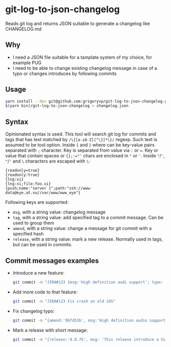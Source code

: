 # git-log-to-json-changelog
Reads git log and returns JSON suitable to generate a changelog like CHANGELOG.md

## Why

* I need a JSON file suitable for a tamplate system of my choice, for example PUG
* I need to be able to change existing changelog message in case of a typo or changes introduces by following commits

## Usage

```sh
yarn install --dev git@github.com:grigoryvp/git-log-to-json-changelog.git
$(yarn bin)/git-log-to-json-changelog > changelog.json
```

## Syntax

Opinionated syntax is used. This tool will search git log for commits and tags that has text matched by `/\{[a-zA-Z][^\}]*\}/` regexp. Such text is assumed to be tool option. Inside `{` and `}` where can be key-value pairs separated with `;` character. Key is separated from value via `:` or `=`. Key or value that contain spaces or `{};:="'` chars are enclosed in `"` or `'`. Inside `"`/`'`, `"`/`'` and `\` characters are escaped with `\`:
```
{readonly=true}
{readonly:true}
{lng:xi}
{lng:xi;file:foo.xi}
{push;name:"server 1";path:"ssh://www-data@eye.at.vu//var/www/www_eye"}
```

Following keys are supported:
* `msg`, with a string value: changelog message
* `tag`, with a string value: add specified tag to a commit message. Can be used to group them
* `amend`, with a string value: change a message for git commit with a specified hash
* `release`, with a string value: mark a new release. Normally used in tags, but can be used in commits.

## Commit messages examples
* Introduce a new feature:
  ```sh
  git commit -m "JIRA#123 {msg:'High definition audi support'; type: 'new'}"
  ```
* Add more code to that feature:
  ```sh
  git commit -m "JIRA#123 Fix crash on old iOS"
  ```
* Fix changelog typo:
  ```sh
  git commit -m "{amend:'9bfd53b', msg:'High definition audio support'}"
  ```
* Mark a release with short message:
  ```sh
  git commit -m "{release:'4.0.75', msg: 'This release introduce a high definition audio support'}"
  ```
